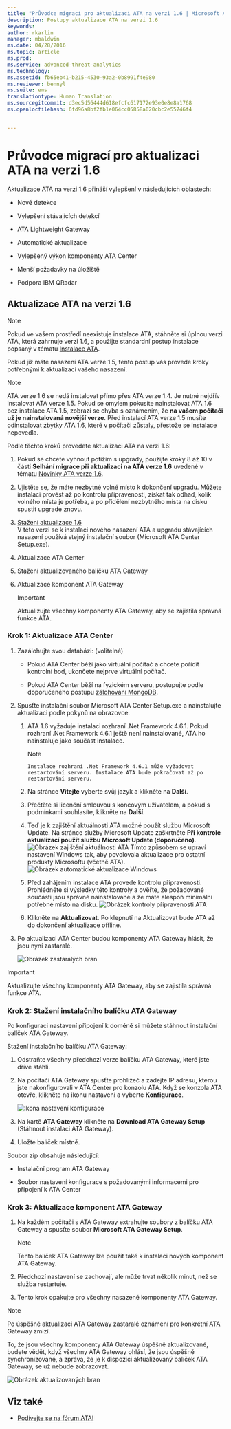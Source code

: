 ```yaml
---
title: "Průvodce migrací pro aktualizaci ATA na verzi 1.6 | Microsoft ATA"
description: Postupy aktualizace ATA na verzi 1.6
keywords: 
author: rkarlin
manager: mbaldwin
ms.date: 04/28/2016
ms.topic: article
ms.prod: 
ms.service: advanced-threat-analytics
ms.technology: 
ms.assetid: fb65eb41-b215-4530-93a2-0b8991f4e980
ms.reviewer: bennyl
ms.suite: ems
translationtype: Human Translation
ms.sourcegitcommit: d3ec5d56444d618efcfc617172e93e0e8e8a1768
ms.openlocfilehash: 6fd96a8bf2fb1e064cc05858a020cbc2e55746f4


---
```


# Průvodce migrací pro aktualizaci ATA na verzi 1.6
Aktualizace ATA na verzi 1.6 přináší vylepšení v následujících oblastech:

-   Nové detekce

-   Vylepšení stávajících detekcí

-   ATA Lightweight Gateway

-   Automatické aktualizace

-   Vylepšený výkon komponenty ATA Center

-   Menší požadavky na úložiště

-   Podpora IBM QRadar

## Aktualizace ATA na verzi 1.6
> [!NOTE] 
> Pokud ve vašem prostředí neexistuje instalace ATA, stáhněte si úplnou verzi ATA, která zahrnuje verzi 1.6, a použijte standardní postup instalace popsaný v tématu [Instalace ATA](/advanced-threat-analytics/deploy-use/install-ata).

Pokud již máte nasazení ATA verze 1.5, tento postup vás provede kroky potřebnými k aktualizaci vašeho nasazení.

> [!NOTE] 
> ATA verze 1.6 se nedá instalovat přímo přes ATA verze 1.4. Je nutné nejdřív instalovat ATA verze 1.5. Pokud se omylem pokusíte nainstalovat ATA 1.6 bez instalace ATA 1.5, zobrazí se chyba s oznámením, že **na vašem počítači už je nainstalovaná novější verze**. Před instalací ATA verze 1.5 musíte odinstalovat zbytky ATA 1.6, které v počítači zůstaly, přestože se instalace nepovedla.

Podle těchto kroků provedete aktualizaci ATA na verzi 1.6:

1. Pokud se chcete vyhnout potížím s upgrady, použijte kroky 8 až 10 v části **Selhání migrace při aktualizaci na ATA verze 1.6** uvedené v tématu [Novinky ATA verze 1.6](whats-new-version-1.6.md).
2. Ujistěte se, že máte nezbytné volné místo k dokončení upgradu. Můžete instalaci provést až po kontrolu připravenosti, získat tak odhad, kolik volného místa je potřeba, a po přidělení nezbytného místa na disku spustit upgrade znovu.
1.  [Stažení aktualizace 1.6](http://www.microsoft.com/evalcenter/evaluate-microsoft-advanced-threat-analytics)<br>
V této verzi se k instalaci nového nasazení ATA a upgradu stávajících nasazení používá stejný instalační soubor (Microsoft ATA Center Setup.exe).

2.  Aktualizace ATA Center

3.  Stažení aktualizovaného balíčku ATA Gateway

4.  Aktualizace komponent ATA Gateway

    > [!IMPORTANT]
    > Aktualizujte všechny komponenty ATA Gateway, aby se zajistila správná funkce ATA.

### Krok 1: Aktualizace ATA Center

1.  Zazálohujte svou databázi: (volitelné)

    -   Pokud ATA Center běží jako virtuální počítač a chcete pořídit kontrolní bod, ukončete nejprve virtuální počítač.

    -   Pokud ATA Center běží na fyzickém serveru, postupujte podle doporučeného postupu [zálohování MongoDB](https://docs.mongodb.org/manual/core/backups/).

2.  Spusťte instalační soubor Microsoft ATA Center Setup.exe a nainstalujte aktualizaci podle pokynů na obrazovce.

    1.  ATA 1.6 vyžaduje instalaci rozhraní .Net Framework 4.6.1. Pokud rozhraní .Net Framework 4.6.1 ještě není nainstalované, ATA ho nainstaluje jako součást instalace.
    
        > [!NOTE] 
            Instalace rozhraní .Net Framework 4.6.1 může vyžadovat restartování serveru. Instalace ATA bude pokračovat až po restartování serveru.
    
    2.  Na stránce **Vítejte** vyberte svůj jazyk a klikněte na **Další**.

    3.  Přečtěte si licenční smlouvou s koncovým uživatelem, a pokud s podmínkami souhlasíte, klikněte na **Další**.

    4.  Teď je k zajištění aktuálnosti ATA možné použít službu Microsoft Update.  Na stránce služby Microsoft Update zaškrtněte **Při kontrole aktualizací použít službu Microsoft Update (doporučeno)**.
    ![Obrázek zajištění aktuálnosti ATA](media/ata_ms_update.png) Tímto způsobem se upraví nastavení Windows tak, aby povolovala aktualizace pro ostatní produkty Microsoftu (včetně ATA). 
     ![Obrázek automatické aktualizace Windows](media/ata_installupdatesautomatically.png)

    5.  Před zahájením instalace ATA provede kontrolu připravenosti. Prohlédněte si výsledky této kontroly a ověřte, že požadované součásti jsou správně nainstalované a že máte alespoň minimální potřebné místo na disku. 
    ![Obrázek kontroly připravenosti ATA](media/ata_install_readinesschecks.png)

    6.  Klikněte na **Aktualizovat**. Po klepnutí na Aktualizovat bude ATA až do dokončení aktualizace offline.

3.  Po aktualizaci ATA Center budou komponenty ATA Gateway hlásit, že jsou nyní zastaralé.

    ![Obrázek zastaralých bran](media/ATA-center-outdated.png)

> [!IMPORTANT] 
> Aktualizujte všechny komponenty ATA Gateway, aby se zajistila správná funkce ATA.

### Krok 2: Stažení instalačního balíčku ATA Gateway
Po konfiguraci nastavení připojení k doméně si můžete stáhnout instalační balíček ATA Gateway.

Stažení instalačního balíčku ATA Gateway:

1.  Odstraňte všechny předchozí verze balíčku ATA Gateway, které jste dříve stáhli.

2.  Na počítači ATA Gateway spusťte prohlížeč a zadejte IP adresu, kterou jste nakonfigurovali v ATA Center pro konzolu ATA. Když se konzola ATA otevře, klikněte na ikonu nastavení a vyberte **Konfigurace**.

    ![Ikona nastavení konfigurace](media/ATA-config-icon.JPG)

3.  Na kartě **ATA Gateway** klikněte na **Download ATA Gateway Setup** (Stáhnout instalaci ATA Gateway).

4.  Uložte balíček místně.

Soubor zip obsahuje následující:

-   Instalační program ATA Gateway

-   Soubor nastavení konfigurace s požadovanými informacemi pro připojení k ATA Center

### Krok 3: Aktualizace komponent ATA Gateway

1.  Na každém počítači s ATA Gateway extrahujte soubory z balíčku ATA Gateway a spusťte soubor **Microsoft ATA Gateway Setup**.

    > [!NOTE] 
    > Tento balíček ATA Gateway lze použít také k instalaci nových komponent ATA Gateway.

2.  Předchozí nastavení se zachovají, ale může trvat několik minut, než se služba restartuje.

3.  Tento krok opakujte pro všechny nasazené komponenty ATA Gateway.

> [!NOTE] 
> Po úspěšné aktualizaci ATA Gateway zastaralé oznámení pro konkrétní ATA Gateway zmizí.

To, že jsou všechny komponenty ATA Gateway úspěšně aktualizované, budete vědět, když všechny ATA Gateway ohlásí, že jsou úspěšně synchronizované, a zpráva, že je k dispozici aktualizovaný balíček ATA Gateway, se už nebude zobrazovat.

![Obrázek aktualizovaných bran](media/ATA-gw-updated.png)


## Viz také

- [Podívejte se na fórum ATA!](https://social.technet.microsoft.com/Forums/security/home?forum=mata)



<!--HONumber=Oct16_HO1-->


